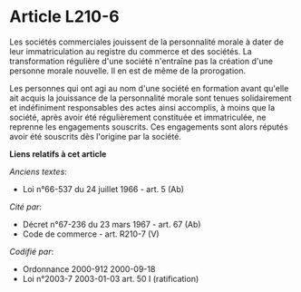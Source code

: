 # Article L210-6

Les sociétés commerciales jouissent de la personnalité morale à dater de leur immatriculation au registre du commerce et des
sociétés. La transformation régulière d'une société n'entraîne pas la création d'une personne morale nouvelle. Il en est de
même de la prorogation.

Les personnes qui ont agi au nom d'une société en formation avant qu'elle ait acquis la jouissance de la personnalité morale
sont tenues solidairement et indéfiniment responsables des actes ainsi accomplis, à moins que la société, après avoir été
régulièrement constituée et immatriculée, ne reprenne les engagements souscrits. Ces engagements sont alors réputés avoir été
souscrits dès l'origine par la société.

**Liens relatifs à cet article**

_Anciens textes_:

  - Loi n°66-537 du 24 juillet 1966 - art. 5 (Ab)

_Cité par_:

  - Décret n°67-236 du 23 mars 1967 - art. 67 (Ab)
  - Code de commerce - art. R210-7 (V)

_Codifié par_:

  - Ordonnance 2000-912 2000-09-18
  - Loi n°2003-7 2003-01-03 art. 50 I (ratification)
